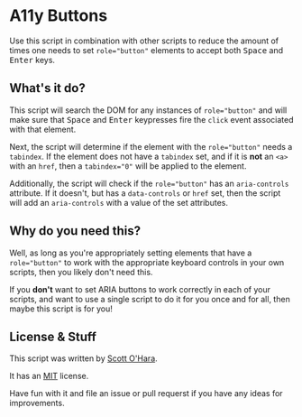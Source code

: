 # A11y Buttons

Use this script in combination with other scripts to reduce the amount of times one needs to set ```role="button"``` elements to accept both <kbd>Space</kbd> and <kbd>Enter</kbd> keys.


## What's it do?

This script will search the DOM for any instances of ```role="button"``` and will make sure that <kbd>Space</kbd> and <kbd>Enter</kbd> keypresses fire the ```click``` event associated with that element.

Next, the script will determine if the element with the ```role="button"``` needs a ```tabindex```. If the element does not have a ```tabindex``` set, and if it is __not__ an ```<a>``` with an ```href```, then a ```tabindex="0"``` will be applied to the element.

Additionally, the script will check if the ```role="button"``` has an ```aria-controls``` attribute. If it doesn't, but has a ```data-controls``` or ```href``` set, then the script will add an ```aria-controls``` with a value of the set attributes.


## Why do you need this?

Well, as long as you're appropriately setting elements that have a ```role="button"``` to work with the appropriate keyboard controls in your own scripts, then you likely don't need this.

If you __don't__ want to set ARIA buttons to work correctly in each of your scripts, and want to use a single script to do it for you once and for all, then maybe this script is for you!


## License & Stuff

This script was written by [Scott O'Hara](https://github.com/scottaohara).

It has an [MIT](https://github.com/scottaohara/accessible-components/blob/master/LICENSE.md) license.

Have fun with it and file an issue or pull requerst if you have any ideas for improvements.
